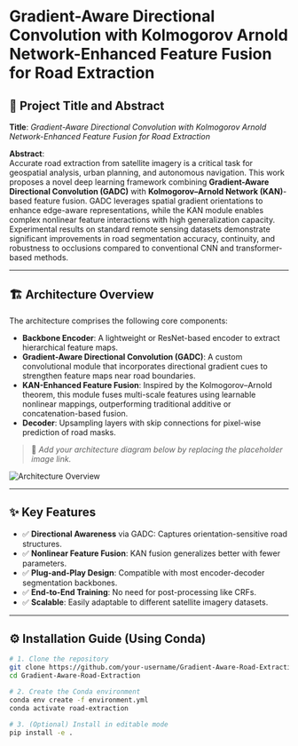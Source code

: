 # Gradient-Aware Directional Convolution with Kolmogorov Arnold Network-Enhanced Feature Fusion for Road Extraction

## 🧠 Project Title and Abstract

**Title**: *Gradient-Aware Directional Convolution with Kolmogorov Arnold Network-Enhanced Feature Fusion for Road Extraction*

**Abstract**:  
Accurate road extraction from satellite imagery is a critical task for geospatial analysis, urban planning, and autonomous navigation. This work proposes a novel deep learning framework combining **Gradient-Aware Directional Convolution (GADC)** with **Kolmogorov–Arnold Network (KAN)**-based feature fusion. GADC leverages spatial gradient orientations to enhance edge-aware representations, while the KAN module enables complex nonlinear feature interactions with high generalization capacity. Experimental results on standard remote sensing datasets demonstrate significant improvements in road segmentation accuracy, continuity, and robustness to occlusions compared to conventional CNN and transformer-based methods.

---

## 🏗 Architecture Overview

The architecture comprises the following core components:

- **Backbone Encoder**: A lightweight or ResNet-based encoder to extract hierarchical feature maps.
- **Gradient-Aware Directional Convolution (GADC)**: A custom convolutional module that incorporates directional gradient cues to strengthen feature maps near road boundaries.
- **KAN-Enhanced Feature Fusion**: Inspired by the Kolmogorov–Arnold theorem, this module fuses multi-scale features using learnable nonlinear mappings, outperforming traditional additive or concatenation-based fusion.
- **Decoder**: Upsampling layers with skip connections for pixel-wise prediction of road masks.

> 📌 *Add your architecture diagram below by replacing the placeholder image link.*

![Architecture Overview](https://your-domain.com/architecture-diagram.png)

---

## ✨ Key Features

- ✅ **Directional Awareness** via GADC: Captures orientation-sensitive road structures.
- ✅ **Nonlinear Feature Fusion**: KAN fusion generalizes better with fewer parameters.
- ✅ **Plug-and-Play Design**: Compatible with most encoder-decoder segmentation backbones.
- ✅ **End-to-End Training**: No need for post-processing like CRFs.
- ✅ **Scalable**: Easily adaptable to different satellite imagery datasets.

---

## ⚙ Installation Guide (Using Conda)

```bash
# 1. Clone the repository
git clone https://github.com/your-username/Gradient-Aware-Road-Extraction.git
cd Gradient-Aware-Road-Extraction

# 2. Create the Conda environment
conda env create -f environment.yml
conda activate road-extraction

# 3. (Optional) Install in editable mode
pip install -e .


